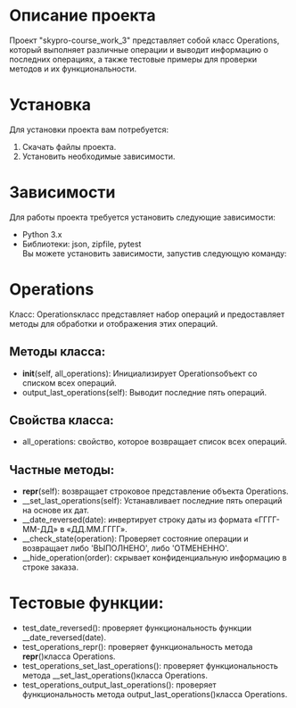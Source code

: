 # Описание проекта
Проект "skypro-course_work_3" представляет собой класс Operations, который выполняет различные операции и выводит информацию о последних операциях, а также тестовые примеры для проверки методов и их функциональности.
# Установка
Для установки проекта вам потребуется:

1) Скачать файлы проекта.<br/>
2) Установить необходимые зависимости.

# Зависимости
Для работы проекта требуется установить следующие зависимости:

* Python 3.x<br/>
* Библиотеки: json, zipfile, pytest<br/>
Вы можете установить зависимости, запустив следующую команду:

# Operations
Класс: Operationsкласс представляет набор операций и предоставляет методы для обработки и отображения этих операций.

## Методы класса:

* __init__(self, all_operations):
Инициализирует Operationsобъект со списком всех операций.
* output_last_operations(self): 
Выводит последние пять операций.
## Свойства класса:

* all_operations: свойство, которое возвращает список всех операций.
## Частные методы:

* __repr__(self): возвращает строковое представление объекта Operations.
* __set_last_operations(self): Устанавливает последние пять операций на основе их дат.
* __date_reversed(date): инвертирует строку даты из формата «ГГГГ-ММ-ДД» в «ДД.ММ.ГГГГ».
* __check_state(operation): Проверяет состояние операции и возвращает либо 'ВЫПОЛНЕНО', либо 'ОТМЕНЕННО'.
* __hide_operation(order): скрывает конфиденциальную информацию в строке заказа.
# Тестовые функции:

* test_date_reversed(): проверяет функциональность функции __date_reversed(date).
* test_operations_repr(): проверяет функциональность метода __repr__()класса Operations.
* test_operations_set_last_operations(): проверяет функциональность метода __set_last_operations()класса Operations.
* test_operations_output_last_operations(): проверяет функциональность метода output_last_operations()класса Operations.